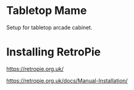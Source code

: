 # Tabletop Mame

Setup for tabletop arcade cabinet.

# Installing RetroPie

https://retropie.org.uk/

https://retropie.org.uk/docs/Manual-Installation/
